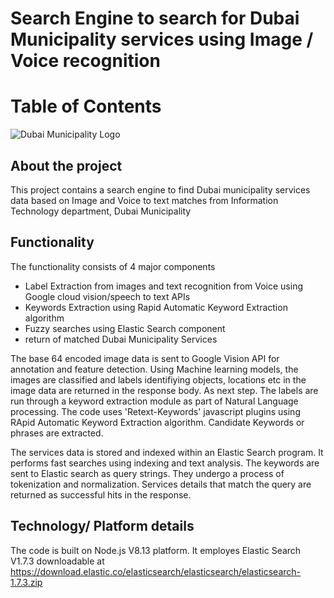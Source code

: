 # Search Engine to search for Dubai Municipality services using Image / Voice recognition

# Table of Contents
 
![Dubai Municipality Logo](https://github.com/dubaimunicipalityitd/ImageRecognitionAI/blob/main/dmLogo.png)


## About the project

This project contains a search engine to find Dubai municipality services data based on Image and Voice to text matches from Information Technology department, Dubai Municipality


## Functionality

The functionality consists of 4 major components 

- Label Extraction from images and text recognition from Voice using Google cloud vision/speech to text APIs
- Keywords Extraction using Rapid Automatic Keyword Extraction algorithm
- Fuzzy searches using Elastic Search component
- return of matched Dubai Municipality Services


The base 64 encoded image data is sent to Google Vision API for annotation and feature detection. Using Machine learning models, the images are classified and labels identifiying objects, locations etc in the image data are returned in the response body.
As next step. The labels are run through a keyword extraction module as part of Natural Language processing. The code uses 'Retext-Keywords' javascript plugins using RApid Automatic Keyword Extraction algorithm. Candidate Keywords or phrases are extracted.

The services data is stored and indexed within an Elastic Search program. It performs fast searches using indexing and text analysis. The keywords are sent to Elastic search as query strings. They undergo a process of tokenization and normalization. Services details that match the query are returned as successful hits in the response.


## Technology/ Platform details

The code is built on Node.js V8.13 platform. It employes Elastic Search V1.7.3 downloadable at https://download.elastic.co/elasticsearch/elasticsearch/elasticsearch-1.7.3.zip

